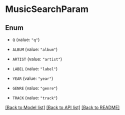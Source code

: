 # MusicSearchParam

## Enum


* `Q` (value: `"q"`)

* `ALBUM` (value: `"album"`)

* `ARTIST` (value: `"artist"`)

* `LABEL` (value: `"label"`)

* `YEAR` (value: `"year"`)

* `GENRE` (value: `"genre"`)

* `TRACK` (value: `"track"`)


[[Back to Model list]](../README.md#documentation-for-models) [[Back to API list]](../README.md#documentation-for-api-endpoints) [[Back to README]](../README.md)


